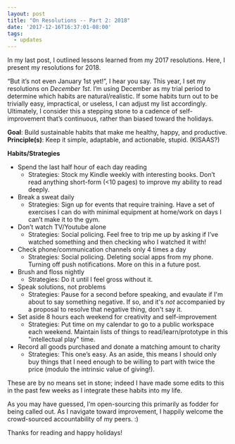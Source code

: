 ```yaml
---
layout: post
title: "On Resolutions -- Part 2: 2018"
date: '2017-12-16T16:37:01-08:00'
tags:
  - updates
---
```


<!--[](){:target=_"blank"}-->

In my last post, I outlined lessons learned from my 2017 resolutions. Here, I present my resolutions for 2018.

“But it’s not even January 1st yet!”, I hear you say. This year, I set my resolutions on *December 1st*. I’m using December as my trial period to determine which habits are natural/realistic. If some habits turn out to be trivially easy, impractical, or useless, I can adjust my list accordingly. Ultimately, I consider this a stepping stone to a cadence of self-improvement that’s continuous, rather than biased toward the holidays.

<!--more-->

**Goal**: Build sustainable habits that make me healthy, happy, and productive.
**Principle(s)**: Keep it simple, adaptable, and actionable, stupid. (KISAAS?)

**Habits/Strategies**
* Spend the last half hour of each day reading
    * Strategies: Stock my Kindle weekly with interesting books. Don’t read anything short-form (<10 pages) to improve my ability to read deeply.
* Break a sweat daily
    * Strategies: Sign up for events that require training. Have a set of exercises I can do with minimal equipment at home/work on days I can’t make it to the gym.
* Don’t watch TV/Youtube alone
    * Strategies: Social policing. Feel free to trip me up by asking if I’ve watched something and then checking who I watched it with!
* Check phone/communication channels only 4 times a day
    * Strategies: Social policing. Deleting social apps from my phone. Turning off push notifications. More on this in a future post.
* Brush and floss nightly
    * Strategies: Do it until I feel gross without it.
* Speak solutions, not problems
    * Strategies: Pause for a second before speaking, and evaulate if I'm about to say something negative. If so, and it's *not* accompanied by a proposal to resolve that negative thing, don't say it.
* Set aside 8 hours each weekend for creativity and self-improvement
    * Strategies: Put time on my calendar to go to a public workspace each weekend. Maintain lists of things to read/learn/prototype in this "intellectual play" time.
* Record all goods purchased and donate a matching amount to charity
    * Strategies: This one’s easy. As an aside, this means I should only buy things that I need enough to be willing to part with twice the price (modulo the intrinsic value of giving!).

These are by no means set in stone; indeed I have made some edits to this in the past few weeks as I integrate these habits into my life. 

As you may have guessed, I’m open-sourcing this primarily as fodder for being called out. As I navigate toward improvement, I happily welcome the crowd-sourced accountability of my peers. :) 

Thanks for reading and happy holidays!
